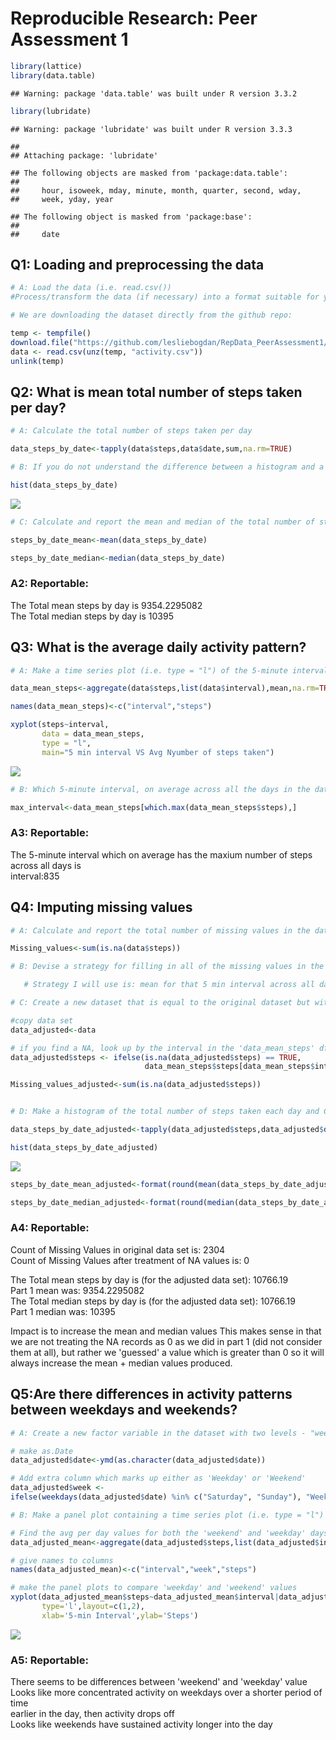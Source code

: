# Reproducible Research: Peer Assessment 1

```r
library(lattice)
library(data.table)
```

```
## Warning: package 'data.table' was built under R version 3.3.2
```

```r
library(lubridate)
```

```
## Warning: package 'lubridate' was built under R version 3.3.3
```

```
## 
## Attaching package: 'lubridate'
```

```
## The following objects are masked from 'package:data.table':
## 
##     hour, isoweek, mday, minute, month, quarter, second, wday,
##     week, yday, year
```

```
## The following object is masked from 'package:base':
## 
##     date
```


## Q1: Loading and preprocessing the data

```r
# A: Load the data (i.e. read.csv())
#Process/transform the data (if necessary) into a format suitable for your analysis

# We are downloading the dataset directly from the github repo:

temp <- tempfile()
download.file("https://github.com/lesliebogdan/RepData_PeerAssessment1/raw/master/activity.zip",temp)
data <- read.csv(unz(temp, "activity.csv"))
unlink(temp)
```

## Q2: What is mean total number of steps taken per day?


```r
# A: Calculate the total number of steps taken per day

data_steps_by_date<-tapply(data$steps,data$date,sum,na.rm=TRUE)

# B: If you do not understand the difference between a histogram and a barplot, research the difference between them. Make a histogram of the total number of steps taken each day

hist(data_steps_by_date)
```

![](PA1_template_files/figure-html/unnamed-chunk-3-1.png)<!-- -->

```r
# C: Calculate and report the mean and median of the total number of steps taken per day

steps_by_date_mean<-mean(data_steps_by_date)

steps_by_date_median<-median(data_steps_by_date)
```

### **A2: Reportable:**  

The Total mean steps by day is 9354.2295082  
The Total median steps by day is 10395

## Q3: What is the average daily activity pattern?


```r
# A: Make a time series plot (i.e. type = "l") of the 5-minute interval (x-axis) and the average number of steps taken, averaged across all days (y-axis)

data_mean_steps<-aggregate(data$steps,list(data$interval),mean,na.rm=TRUE)

names(data_mean_steps)<-c("interval","steps")

xyplot(steps~interval,
       data = data_mean_steps,
       type = "l",
       main="5 min interval VS Avg Nyumber of steps taken")
```

![](PA1_template_files/figure-html/unnamed-chunk-4-1.png)<!-- -->

```r
# B: Which 5-minute interval, on average across all the days in the dataset, contains the maximum number of steps?

max_interval<-data_mean_steps[which.max(data_mean_steps$steps),]
```

### **A3: Reportable:**
The 5-minute interval which on average has the maxium number of steps across all days is    
interval:835

## Q4: Imputing missing values



```r
# A: Calculate and report the total number of missing values in the dataset (i.e. the total number of rows with NAs)

Missing_values<-sum(is.na(data$steps))

# B: Devise a strategy for filling in all of the missing values in the dataset. The strategy does not need to be sophisticated. For example, you could use the mean/median for that day, or the mean for that 5-minute interval, etc.

   # Strategy I will use is: mean for that 5 min interval across all days will be used to replace the NA value (data_mean_steps created above will be used as the reference to fill in values)

# C: Create a new dataset that is equal to the original dataset but with the missing data filled in.

#copy data set
data_adjusted<-data

# if you find a NA, look up by the interval in the 'data_mean_steps' df
data_adjusted$steps <- ifelse(is.na(data_adjusted$steps) == TRUE,
                              data_mean_steps$steps[data_mean_steps$interval %in% data_adjusted$interval], data_adjusted$steps)  

Missing_values_adjusted<-sum(is.na(data_adjusted$steps))


# D: Make a histogram of the total number of steps taken each day and Calculate and report the mean and median total number of steps taken per day. Do these values differ from the estimates from the first part of the assignment? What is the impact of imputing missing data on the estimates of the total daily number of steps?

data_steps_by_date_adjusted<-tapply(data_adjusted$steps,data_adjusted$date,sum)

hist(data_steps_by_date_adjusted)
```

![](PA1_template_files/figure-html/unnamed-chunk-5-1.png)<!-- -->

```r
steps_by_date_mean_adjusted<-format(round(mean(data_steps_by_date_adjusted),2),nsmall=2)

steps_by_date_median_adjusted<-format(round(median(data_steps_by_date_adjusted),2),nsmall=2)
```

### **A4: Reportable:**

Count of Missing Values in original data set is: 2304  
Count of Missing Values after treatment of NA values is: 0 

The Total mean steps by day is (for the adjusted data set):   10766.19  
  Part 1 mean was: 9354.2295082  
The Total median steps by day is (for the adjusted data set):   10766.19  
  Part 1 median was: 10395  
  
Impact is to increase the mean and median values
This makes sense in that we are not treating the NA records as 0 as we did in part 1 (did not consider them at all), but rather we 'guessed' a value which is greater than 0 so it will always increase the mean + median values produced.

## Q5:Are there differences in activity patterns between weekdays and weekends?


```r
# A: Create a new factor variable in the dataset with two levels - "weekday" and "weekend" indicating whether a given date is a weekday or weekend day.

# make as.Date
data_adjusted$date<-ymd(as.character(data_adjusted$date))

# Add extra column which marks up either as 'Weekday' or 'Weekend'
data_adjusted$week <-
ifelse(weekdays(data_adjusted$date) %in% c("Saturday", "Sunday"), "Weekend", "Weekday")

# B: Make a panel plot containing a time series plot (i.e. type = "l") of the 5-minute interval (x-axis) and the average number of steps taken, averaged across all weekday days or weekend days (y-axis). See the README file in the GitHub repository to see an example of what this plot should look like using simulated data.

# Find the avg per day values for both the 'weekend' and 'weekday' days
data_adjusted_mean<-aggregate(data_adjusted$steps,list(data_adjusted$interval,data_adjusted$week),mean)

# give names to columns
names(data_adjusted_mean)<-c("interval","week","steps")

# make the panel plots to compare 'weekday' and 'weekend' values
xyplot(data_adjusted_mean$steps~data_adjusted_mean$interval|data_adjusted_mean$week,
       type='l',layout=c(1,2),
       xlab='5-min Interval',ylab='Steps')
```

![](PA1_template_files/figure-html/unnamed-chunk-6-1.png)<!-- -->

### **A5: Reportable:**

There seems to be differences between 'weekend' and 'weekday' value  
Looks like more concentrated activity on weekdays over a shorter period of time  
earlier in the day, then activity drops off  
Looks like weekends have sustained activity longer into the day

